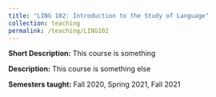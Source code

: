 ```yaml
---
title: "LING 102: Introduction to the Study of Language"
collection: teaching
permalink: /teaching/LING102
---
```

**Short Description:** This course is something

**Description:** This course is something else

**Semesters taught:** Fall 2020, Spring 2021, Fall 2021